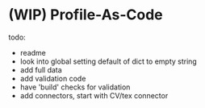 # (WIP) Profile-As-Code

todo:
- readme
- look into global setting default of dict to empty string
- add full data
- add validation code
- have 'build' checks for validation
- add connectors, start with CV/tex connector
